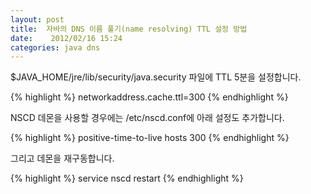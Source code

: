 ```yaml
---
layout: post
title:  자바의 DNS 이름 풀기(name resolving) TTL 설정 방법
date:    2012/02/16 15:24
categories: java dns
---
```

$JAVA_HOME/jre/lib/security/java.security 파일에 TTL 5분을 설정합니다.

{% highlight %}
networkaddress.cache.ttl=300
{% endhighlight %}

NSCD 데몬을 사용할 경우에는 /etc/nscd.conf에 아래 설정도 추가합니다.

{% highlight %}
positive-time-to-live hosts 300
{% endhighlight %}

그리고 데몬을 재구동합니다.

{% highlight %}
service nscd restart
{% endhighlight %}
